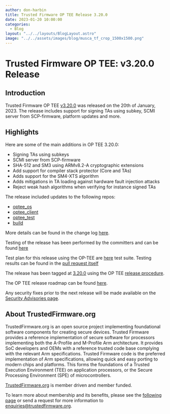 ```yaml
---
author: don-harbin
title: Trusted Firmware OP TEE Release 3.20.0
date: 2023-01-20 10:00:00
categories:
  - Blog
layout: "../../layouts/BlogLayout.astro"
image: "../../assets/images/blog/musca_tf_crop_1500x1500.png"
---
```


# **Trusted Firmware OP TEE: v3.20.0 Release**

## Introduction

Trusted Firmware OP TEE [v3.20.0](https://github.com/OP-TEE/optee_os/blob/3.20.0/CHANGELOG.md) was released on the 20th of January, 2023. The release includes support for signing TAs using subkey, SCMI server from SCP-firmware, platform updates and more.

## Highlights

Here are some of the main additions in OP TEE 3.20.0:

- Signing TAs using subkeys
- SCMI server from SCP-firmware
- SHA-512 and SM3 using ARMv8.2-A cryptographic extensions
- Add support for compiler stack protector (Core and TAs)
- Adds support for the SM4-XTS algorithm
- Adds mitigations in TA loading against hardware fault injection attacks
- Reject weak hash algorithms when verifying for instance signed TAs

The release included updates to the following repos:

- [optee_os](https://optee.readthedocs.io/en/latest/building/gits/optee_os.html#optee-os)
- [optee_client](https://optee.readthedocs.io/en/latest/building/gits/optee_client.html#optee-client)
- [optee_test](https://optee.readthedocs.io/en/latest/building/gits/optee_test.html#optee-test)
- [build](https://optee.readthedocs.io/en/latest/building/gits/build.html#build)

More details can be found in the change log [here](https://github.com/OP-TEE/optee_os/blob/3.20.0/CHANGELOG.md).

Testing of the release has been performed by the committers and can be found [here](https://github.com/OP-TEE/optee_os/commit/8e74d47616a20eaa23ca692f4bbbf917a236ed94)

Test plan for this release using the OP-TEE are [here](https://optee.readthedocs.io/en/latest/building/gits/optee_test.html) test suite.
Testing results can be found in the [pull request itself](https://github.com/OP-TEE/optee_os/pull/5751)

The release has been tagged at [3.20.0](https://github.com/OP-TEE/optee_os/releases/tag/3.20.0) using the OP TEE [release procedure](https://optee.readthedocs.io/en/latest/general/releases.html#release-procedure).

The OP TEE release roadmap can be found [here](https://optee.readthedocs.io/en/latest/general/releases.html).

Any security fixes prior to the next release will be made available on the [Security Advisories page](https://github.com/OP-TEE/optee_os/security/advisories?state=published).

## About TrustedFirmware.org

TrustedFirmware.org is an open source project implementing foundational software components for creating secure devices. Trusted Firmware provides a reference implementation of secure software for processors implementing both the A-Profile and M-Profile Arm architecture. It provides SoC developers and OEMs with a reference trusted code base complying with the relevant Arm specifications. Trusted Firmware code is the preferred implementation of Arm specifications, allowing quick and easy porting to modern chips and platforms. This forms the foundations of a Trusted Execution Environment (TEE) on application processors, or the Secure Processing Environment (SPE) of microcontrollers.

[TrustedFirmware.org](https://www.trustedfirmware.org/) is member driven and member funded.

To learn more about membership and its benefits, please see the [following page](https://www.trustedfirmware.org/about) or send a request for more information to enquiries@trustedfirmware.org.
